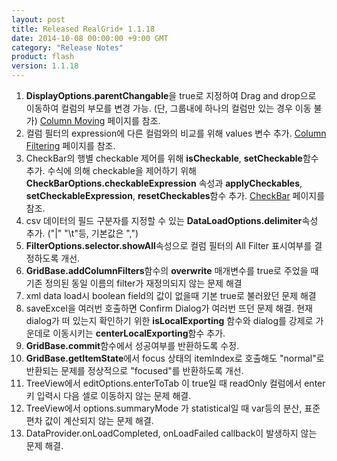 ```yaml
---
layout: post
title: Released RealGrid+ 1.1.18
date: 2014-10-08 00:00:00 +9:00 GMT
category: "Release Notes"
product: flash
version: 1.1.18
---
```


1. **DisplayOptions.parentChangable**을 true로 지정하여 Drag and drop으로 이동하여 컬럼의 부모를 변경 가능. (단, 그룹내에 하나의 컬럼만 있는 경우 이동 불가) [Column Moving](http://demo.realgrid.com/Demo/ColumnMoving) 페이지를 참조.
2. 컬럼 필터의 expression에 다른 컬럼와의 비교를 위해 values 변수 추가. [Column Filtering](http://demo.realgrid.com/Demo/ColumnFiltering) 페이지를 참조.
3. CheckBar의 행별 checkable 제어를 위해 **isCheckable**, **setCheckable**함수 추가. 수식에 의해 checkable을 제어하기 위해 **CheckBarOptions.checkableExpression** 속성과 **applyCheckables**, **setCheckableExpression**, **resetCheckables**함수 추가. [CheckBar](http://demo.realgrid.com/Demo/CheckBar) 페이지를 참조.
4. csv 데이터의 필드 구분자를 지정할 수 있는 **DataLoadOptions.delimiter**속성 추가. ("|" "\t"등, 기본값은 ",")
5. **FilterOptions.selector.showAll**속성으로 컬럼 필터의 All Filter 표시여부를 결정하도록 개선.
6. **GridBase.addColumnFilters**함수의 **overwrite** 매개변수를 true로 주었을 때 기존 정의된 동일 이름의 filter가 재정의되지 않는 문제 해결
7. xml data load시 boolean field의 값이 없을때 기본 true로 불러왔던 문제 해결
8. saveExcel을 여러번 호출하면 Confirm Dialog가 여러번 뜨던 문제 해결. 현재 dialog가 떠 있는지 확인하기 위한 **isLocalExporting** 함수와 dialog를 강제로 가운데로 이동시키는 **centerLocalExporting**함수 추가.
9. **GridBase.commit**함수에서 성공여부를 반환하도록 수정.
10. **GridBase.getItemState**에서 focus 상태의 itemIndex로 호출해도 "normal"로 반환되는 문제를 정상적으로 "focused"를 반환하도록 개선.
11. TreeView에서 editOptions.enterToTab 이 true일 때 readOnly 컬럼에서 enter키 입력시 다음 셀로 이동하지 않는 문제 해결.
12. TreeView에서 options.summaryMode 가 statistical일 때 var등의 분산, 표준편차 값이 계산되지 않는 문제 해결.
13. DataProvider.onLoadCompleted, onLoadFailed callback이 발생하지 않는 문제 해결.


